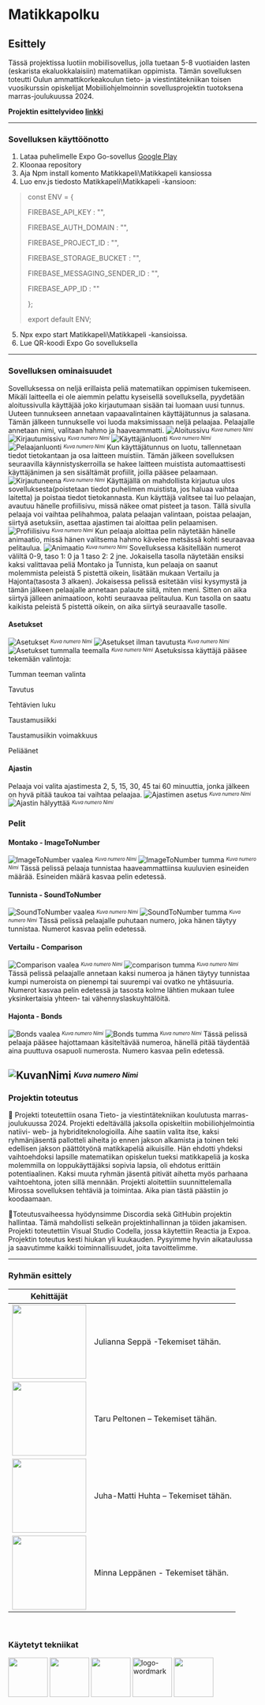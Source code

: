 # Matikkapolku

## Esittely
Tässä projektissa luotiin mobiilisovellus, jolla tuetaan 5-8 vuotiaiden lasten (eskarista ekaluokkalaisiin) matematiikan oppimista. Tämän sovelluksen toteutti Oulun ammattikorkeakoulun tieto- ja viestintätekniikan toisen vuosikurssin opiskelijat Mobiiliohjelmoinnin sovellusprojektin tuotoksena marras-joulukuussa 2024. 

**Projektin esittelyvideo [linkki](https://youtube.com/)**

---
### Sovelluksen käyttöönotto
1. Lataa puhelimelle Expo Go-sovellus [Google Play](https://play.google.com/store/apps/details?id=host.exp.exponent)
2. Kloonaa repository 
3. Aja Npm install komento Matikkapeli\Matikkapeli kansiossa
4. Luo env.js tiedosto Matikkapeli\Matikkapeli -kansioon:
>const ENV = {
>
>    FIREBASE_API_KEY : "",
>
>    FIREBASE_AUTH_DOMAIN : "",
>
>    FIREBASE_PROJECT_ID : "",
>
>    FIREBASE_STORAGE_BUCKET : "",
>
>    FIREBASE_MESSAGING_SENDER_ID : "",
>
>    FIREBASE_APP_ID : ""
>
>  };
>  
>  export default ENV;
5. Npx expo start Matikkapeli\Matikkapeli -kansioissa.
6. Lue QR-koodi Expo Go sovelluksella
---

### Sovelluksen ominaisuudet
Sovelluksessa on neljä erillaista peliä matematiikan oppimisen tukemiseen. Mikäli laitteella ei ole aiemmin pelattu kyseisellä sovelluksella, pyydetään aloitussivulla käyttäjää joko kirjautumaan sisään tai luomaan uusi tunnus. Uuteen tunnukseen annetaan vapaavalintainen käyttäjätunnus ja salasana. Tämän jälkeen tunnukselle voi luoda maksimissaan neljä pelaajaa. Pelaajalle annetaan nimi, valitaan hahmo ja haaveammatti.
![Aloitussivu](./documents/Readme/tiedostonimi)
<sup><sub>*Kuva numero Nimi*</sup></sub>
![Kirjautumissivu](./documents/Readme/tiedostonimi)
<sup><sub>*Kuva numero Nimi*</sup></sub>
![Käyttäjänluonti](./documents/Readme/tiedostonimi)
<sup><sub>*Kuva numero Nimi*</sup></sub>
![Pelaajanluonti](./documents/Readme/tiedostonimi)
<sup><sub>*Kuva numero Nimi*</sup></sub>
Kun käyttäjätunnus on luotu, tallennetaan tiedot tietokantaan ja osa laitteen muistiin. Tämän jälkeen sovelluksen seuraavilla käynnistyskerroilla se hakee laitteen muistista automaattisesti käyttäjänimen ja sen sisältämät profiilit, joilla pääsee pelaamaan.
![Kirjautuneena](./documents/Readme/tiedostonimi)
<sup><sub>*Kuva numero Nimi*</sup></sub>
Käyttäjällä on mahdollista kirjautua ulos sovelluksesta(poistetaan tiedot puhelimen muistista, jos haluaa vaihtaa laitetta) ja poistaa tiedot tietokannasta.
Kun käyttäjä valitsee tai luo pelaajan, avautuu hänelle profiilisivu, missä näkee omat pisteet ja tason. Tällä sivulla pelaaja voi vaihtaa pelihahmoa, palata pelaajan valintaan, poistaa pelaajan, siirtyä asetuksiin, asettaa ajastimen tai aloittaa pelin pelaamisen.
![Profiilisivu](./documents/Readme/tiedostonimi)
<sup><sub>*Kuva numero Nimi*</sup></sub>
Kun pelaaja aloittaa pelin näytetään hänelle animaatio, missä hänen valitsema hahmo kävelee metsässä kohti seuraavaa pelitaulua. 
![Animaatio](./documents/Readme/tiedostonimi)
<sup><sub>*Kuva numero Nimi*</sup></sub>
Sovelluksessa käsitellään numerot väliltä 0-9, taso 1: 0 ja 1 taso 2: 2 jne. Jokaisella tasolla näytetään ensiksi kaksi valittavaa peliä Montako ja Tunnista, kun pelaaja on saanut molemmista peleistä 5 pistettä oikein, lisätään mukaan Vertailu ja Hajonta(tasosta 3 alkaen). Jokaisessa pelissä esitetään viisi kysymystä ja tämän jälkeen pelaajalle annetaan palaute siitä, miten meni. Sitten on aika siirtyä jälleen animaatioon, kohti seuraavaa pelitaulua. Kun tasolla on saatu kaikista peleistä 5 pistettä oikein, on aika siirtyä seuraavalle tasolle.

#### Asetukset
![Asetukset](./documents/Readme/tiedostonimi)
<sup><sub>*Kuva numero Nimi*</sup></sub>
![Asetukset ilman tavutusta](./documents/Readme/tiedostonimi)
<sup><sub>*Kuva numero Nimi*</sup></sub>
![Asetukset tummalla teemalla](./documents/Readme/tiedostonimi)
<sup><sub>*Kuva numero Nimi*</sup></sub>
Asetuksissa käyttäjä pääsee tekemään valintoja:

Tumman teeman valinta

Tavutus

Tehtävien luku

Taustamusiikki

Taustamusiikin voimakkuus

Peliäänet

#### Ajastin
Pelaaja voi valita ajastimesta 2, 5, 15, 30, 45 tai 60 minuuttia, jonka jälkeen on hyvä pitää taukoa tai vaihtaa pelaajaa.
![Ajastimen asetus](./documents/Readme/tiedostonimi)
<sup><sub>*Kuva numero Nimi*</sup></sub>
![Ajastin hälyyttää](./documents/Readme/tiedostonimi)
<sup><sub>*Kuva numero Nimi*</sup></sub>

### Pelit
#### Montako - ImageToNumber
![ImageToNumber vaalea](./documents/Readme/tiedostonimi)
<sup><sub>*Kuva numero Nimi*</sup></sub>
![ImageToNumber tumma](./documents/Readme/tiedostonimi)
<sup><sub>*Kuva numero Nimi*</sup></sub>
Tässä pelissä pelaaja tunnistaa haaveammattiinsa kuuluvien esineiden määrää. Esineiden määrä kasvaa pelin edetessä.
#### Tunnista - SoundToNumber

![SoundToNumber vaalea](./documents/Readme/tiedostonimi)
<sup><sub>*Kuva numero Nimi*</sup></sub>
![SoundToNumber tumma](./documents/Readme/tiedostonimi)
<sup><sub>*Kuva numero Nimi*</sup></sub>
Tässä pelissä pelaajalle puhutaan numero, joka hänen täytyy tunnistaa. Numerot kasvaa pelin edetessä.
#### Vertailu - Comparison

![Comparison vaalea](./documents/Readme/tiedostonimi)
<sup><sub>*Kuva numero Nimi*</sup></sub>
![comparison tumma](./documents/Readme/tiedostonimi)
<sup><sub>*Kuva numero Nimi*</sup></sub>
Tässä pelissä pelaajalle annetaan kaksi numeroa ja hänen täytyy tunnistaa kumpi numeroista on pienempi tai suurempi vai ovatko ne yhtäsuuria. Numerot kasvaa pelin edetessä ja tasosta kolme lähtien mukaan tulee yksinkertaisia yhteen- tai vähennyslaskuyhtälöitä.
#### Hajonta - Bonds

![Bonds vaalea](./documents/Readme/tiedostonimi)
<sup><sub>*Kuva numero Nimi*</sup></sub>
![Bonds tumma](./documents/Readme/tiedostonimi)
<sup><sub>*Kuva numero Nimi*</sup></sub>
Tässä pelissä pelaaja pääsee hajottamaan käsiteltävää numeroa, hänellä pitää täydentää aina puuttuva osapuoli numerosta. Numero kasvaa pelin edetessä.


![KuvanNimi](./documents/Readme/tiedostonimi)
<sup><sub>*Kuva numero Nimi*</sup></sub>
---

### Projektin toteutus 
📝 Projekti toteutettiin osana Tieto- ja viestintätekniikan koulutusta marras-joulukuussa 2024. Projekti edeltävällä jaksolla opiskeltiin mobiiliohjelmointia natiivi- web- ja hybriditeknologioilla. Aihe saatiin valita itse, kaksi ryhmänjäsentä pallotteli aiheita jo ennen jakson alkamista ja toinen teki edellisen jakson päättötyönä matikkapeliä aikuisille. Hän ehdotti yhdeksi vaihtoehdoksi lapsille matematiikan opiskelun tueksi matikkapeliä ja koska molemmilla on loppukäyttäjäksi sopivia lapsia, oli ehdotus erittäin potentiaalinen. Kaksi muuta ryhmän jäsentä pitivät aihetta myös parhaana vaihtoehtona, joten sillä mennään. Projekti aloitettiin suunnittelemalla Mirossa sovelluksen tehtäviä ja toimintaa. Aika pian tästä päästiin jo koodaamaan.

🔨Toteutusvaiheessa hyödynsimme Discordia sekä GitHubin projektin hallintaa. Tämä mahdollisti selkeän projektinhallinnan ja töiden jakamisen.  Projekti toteutettiin Visual Studio Codella, jossa käytettiin Reactia ja Expoa. Projektin toteutus kesti hiukan yli kuukauden. Pysyimme hyvin aikataulussa ja saavutimme kaikki toiminnallisuudet, joita tavoittelimme.

---

### Ryhmän esittely

| Kehittäjät | |
| :---------------: | --- |
| [<img src="https://github.com/cheezyx.png" width="150px;"/><br /><sub><a href="https://github.com/cheezyx"></a></sub>](https://github.com/cheezyx) | Julianna Seppä -Tekemiset tähän. |
| [<img src="https://github.com/TaruPe.png" width="150px;"/><br /><sub><a href="https://github.com/TaruPe"></a></sub>](https://github.com/TaruPe) | Taru Peltonen – Tekemiset tähän. |
| [<img src="https://github.com/AvaRaGane.png" width="150px;"/><br /><sub><a href="https://github.com/AvaRaGane"></a></sub>](https://github.com/AvaRaGane) | Juha-Matti Huhta – Tekemiset tähän. |
| [<img src="https://github.com/Ereride.png" width="150px;"/><br /><sub><a href="https://github.com/Ereride"></a></sub>](https://github.com/Ereride) | Minna Leppänen - Tekemiset tähän.|
</br>


### Käytetyt tekniikat
[<img src="https://github.githubassets.com/assets/GitHub-Mark-ea2971cee799.png" height="80px;"/>](https://github.com)
[<img src="https://www.svgrepo.com/show/303500/react-1-logo.svg" height="80px;"/>](https://react.dev)
[<img src="https://upload.wikimedia.org/wikipedia/commons/thumb/c/c8/Wireframe_logo.png/320px-Wireframe_logo.png" height="80px">](https://wireframe.cc/)
[<img height="80px" alt="logo-wordmark" src="https://github.com/user-attachments/assets/2a3103cf-fb54-46c7-855d-59fcfefd9c0e" />](https://expo.dev/)
[<img height="80px" src="https://github.com/user-attachments/assets/c4260a96-175f-4a84-bb21-fecfae9c06cc" />](https://www.gimp.org/)





 






 
